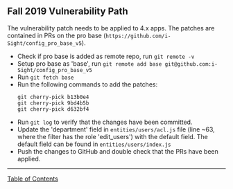 ## Fall 2019 Vulnerability Path

The vulnerability patch needs to be applied to 4.x apps. The patches are contained in PRs on the pro base (`https://github.com/i-Sight/config_pro_base_v5`).

- Check if pro base is added as remote repo, run `git remote -v`
- Setup pro base as 'base', run `git remote add base git@github.com:i-Sight/config_pro_base_v5`
- Run `git fetch base`
- Run the following commands to add the patches:
	```shell
	git cherry-pick b13b0e4
	git cherry-pick 9bd4b5b
	git cherry-pick d632bf4
	```
- Run `git log` to verify that the changes have been committed.
- Update the 'department' field in `entities/users/acl.js` file (line ~63, where the filter has the role 'edit_users') with the default field. The default field can be found in `entities/users/index.js`
- Push the changes to GitHub and double check that the PRs have been applied.

***
[Table of Contents](../README.md)